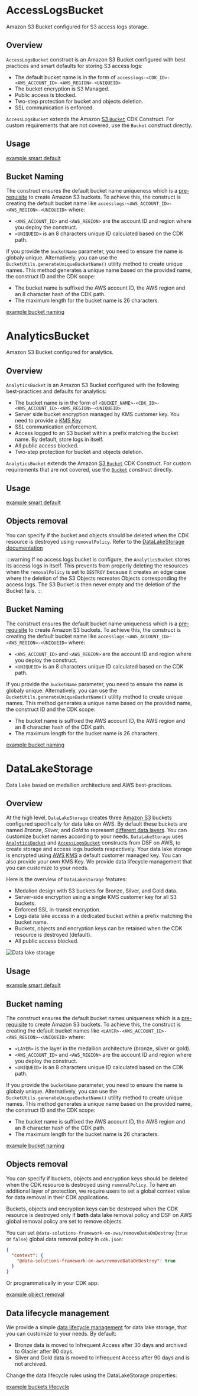[//]: # (storage.access-logs-bucket)
# AccessLogsBucket

Amazon S3 Bucket configured for S3 access logs storage.

## Overview

`AccessLogsBucket` construct is an Amazon S3 Bucket configured with best practices and smart defaults for storing S3 access logs:
- The default bucket name is in the form of `accesslogs-<CDK_ID>-<AWS_ACCOUNT_ID>-<AWS_REGION>-<UNIQUEID>`
- The bucket encryption is S3 Managed.
- Public access is blocked.
- Two-step protection for bucket and objects deletion.
- SSL communication is enforced.

`AccessLogsBucket` extends the Amazon [S3 `Bucket`](https://docs.aws.amazon.com/cdk/api/v2/python/aws_cdk.aws_s3/Bucket.html#bucket) CDK Construct. For custom requirements that are not covered, use the `Bucket` construct directly.

## Usage

[example smart default](./examples/access-logs-bucket-default.lit.ts)

## Bucket Naming

The construct ensures the default bucket name uniqueness which is a [pre-requisite](https://docs.aws.amazon.com/AmazonS3/latest/userguide/bucketnamingrules.html) to create Amazon S3 buckets.
To achieve this, the construct is creating the default bucket name like `accesslogs-<AWS_ACCOUNT_ID>-<AWS_REGION>-<UNIQUEID>` where:
* `<AWS_ACCOUNT_ID>` and `<AWS_REGION>` are the account ID and region where you deploy the construct.
* `<UNIQUEID>` is an 8 characters unique ID calculated based on the CDK path.

If you provide the `bucketName` parameter, you need to ensure the name is globaly unique.
Alternatively, you can use the `BucketUtils.generateUniqueBucketName()` utility method to create unique names.
This method generates a unique name based on the provided name, the construct ID and the CDK scope:
* The bucket name is suffixed the AWS account ID, the AWS region and an 8 character hash of the CDK path.
* The maximum length for the bucket name is 26 characters.

[example bucket naming](./examples/access-logs-bucket-naming.lit.ts)

[//]: # (storage.analytics-bucket)
# AnalyticsBucket

Amazon S3 Bucket configured for analytics.

## Overview

`AnalyticsBucket` is an Amazon S3 Bucket configured with the following best-practices and defaults for analytics:
- The bucket name is in the form of `<BUCKET_NAME>-<CDK_ID>-<AWS_ACCOUNT_ID>-<AWS_REGION>-<UNIQUEID>`
- Server side bucket encryption managed by KMS customer key. You need to provide a [KMS Key](https://docs.aws.amazon.com/kms/latest/developerguide/concepts.html)
- SSL communication enforcement.
- Access logged to an S3 bucket within a prefix matching the bucket name. By default, store logs in itself.
- All public access blocked.
- Two-step protection for bucket and objects deletion.

`AnalyticsBucket` extends the Amazon [S3 `Bucket`](https://docs.aws.amazon.com/cdk/api/v2/docs/aws-cdk-lib.aws_s3.Bucket.html) CDK Construct. For custom requirements that are not covered, use the [`Bucket`](https://docs.aws.amazon.com/cdk/api/v2/python/aws_cdk.aws_s3/Bucket.html#bucket) construct directly.


## Usage

[example smart default](./examples/analytics-bucket-default.lit.ts)

## Objects removal

You can specify if the bucket and objects should be deleted when the CDK resource is destroyed using `removalPolicy`. Refer to the [DataLakeStorage documentation](https://awslabs.github.io/data-solutions-framework-on-aws/docs/constructs/library/Storage/data-lake-storage#objects-removal)

:::warning
If no access logs bucket is configure, the `AnalyticsBucket` stores its access logs in itself. 
This prevents from properly deleting the resources when the `removalPolicy` is set to `DESTROY` because it creates an edge case where the deletion of the S3 Objects recreates Objects corresponding the access logs. The S3 Bucket is then never empty and the deletion of the Bucket fails.
:::

## Bucket Naming

The construct ensures the default bucket name uniqueness which is a [pre-requisite](https://docs.aws.amazon.com/AmazonS3/latest/userguide/bucketnamingrules.html) to create Amazon S3 buckets.
To achieve this, the construct is creating the default bucket name like `accesslogs-<AWS_ACCOUNT_ID>-<AWS_REGION>-<UNIQUEID>` where:
* `<AWS_ACCOUNT_ID>` and `<AWS_REGION>` are the account ID and region where you deploy the construct.
* `<UNIQUEID>` is an 8 characters unique ID calculated based on the CDK path.

If you provide the `bucketName` parameter, you need to ensure the name is globaly unique.
Alternatively, you can use the `BucketUtils.generateUniqueBucketName()` utility method to create unique names.
This method generates a unique name based on the provided name, the construct ID and the CDK scope:
* The bucket name is suffixed the AWS account ID, the AWS region and an 8 character hash of the CDK path.
* The maximum length for the bucket name is 26 characters.

[example bucket naming](./examples/analytics-bucket-naming.lit.ts)

[//]: # (storage.data-lake-storage)
# DataLakeStorage

Data Lake based on medallion architecture and AWS best-practices.

## Overview

At the high level, `DataLakeStorage` creates three [Amazon S3](https://aws.amazon.com/s3) buckets configured specifically for data lake on AWS. By default these buckets are named *Bronze*, *Silver*, and *Gold* to represent [different data layers](https://docs.aws.amazon.com/prescriptive-guidance/latest/defining-bucket-names-data-lakes/data-layer-definitions.html). You can customize bucket names according to your needs.
`DataLakeStorage` uses [`AnalyticsBucket`](analytics-bucket) and [`AccessLogsBucket`](access-logs-bucket) constructs from DSF on AWS, to create storage and access logs buckets respectively. Your data lake storage is encrypted using [AWS KMS](https://aws.amazon.com/kms/) a default customer managed key. You can also provide your own KMS Key. We provide data lifecycle management that you can customize to your needs.

Here is the overview of `DataLakeStorage` features:
- Medalion design with S3 buckets for Bronze, Silver, and Gold data.
- Server-side encryption using a single KMS customer key for all S3 buckets.
- Enforced SSL in-transit encryption.
- Logs data lake access in a dedicated bucket within a prefix matching the bucket name.
- Buckets, objects and encryption keys can be retained when the CDK resource is destroyed (default).
- All public access blocked.

![Data lake storage](../../../website/static/img/adsf-data-lake-storage.png)

## Usage

[example smart default](examples/data-lake-storage-default.lit.ts)

## Bucket naming

The construct ensures the default bucket names uniqueness which is a [pre-requisite](https://docs.aws.amazon.com/AmazonS3/latest/userguide/bucketnamingrules.html) to create Amazon S3 buckets.
To achieve this, the construct is creating the default bucket names like `<LAYER>-<AWS_ACCOUNT_ID>-<AWS_REGION>-<UNIQUEID>` where:
* `<LAYER>` is the layer in the medallion architecture (bronze, silver or gold).
* `<AWS_ACCOUNT_ID>` and `<AWS_REGION>` are the account ID and region where you deploy the construct.
* `<UNIQUEID>` is an 8 characters unique ID calculated based on the CDK path.

If you provide the `bucketName` parameter, you need to ensure the name is globaly unique.
Alternatively, you can use the `BucketUtils.generateUniqueBucketName()` utility method to create unique names.
This method generates a unique name based on the provided name, the construct ID and the CDK scope:
* The bucket name is suffixed the AWS account ID, the AWS region and an 8 character hash of the CDK path.
* The maximum length for the bucket name is 26 characters.

[example bucket naming](./examples/data-lake-storage-naming.lit.ts)

## Objects removal

You can specify if buckets, objects and encryption keys should be deleted when the CDK resource is destroyed using `removalPolicy`. To have an additional layer of protection, we require users to set a global context value for data removal in their CDK applications.

Buckets, objects and encryption keys can be destroyed when the CDK resource is destroyed only if **both** data lake removal policy and DSF on AWS global removal policy are set to remove objects.

You can set `@data-solutions-framework-on-aws/removeDataOnDestroy` (`true` or `false`) global data removal policy in `cdk.json`:

```json title="cdk.json"
{
  "context": {
    "@data-solutions-framework-on-aws/removeDataOnDestroy": true
  }
}
```

Or programmatically in your CDK app:

[example object removal](./examples/data-lake-storage-objects-removal.lit.ts)


## Data lifecycle management
We provide a simple [data lifecycle management](https://aws.amazon.com/s3/storage-classes/) for data lake storage, that you can customize to your needs. By default:
- Bronze data is moved to Infrequent Access after 30 days and archived to Glacier after 90 days.
- Silver and Gold data is moved to Infrequent Access after 90 days and is not archived.

Change the data lifecycle rules using the DataLakeStorage properties:

[example buckets lifecycle](./examples/data-lake-storage-lifecycle.lit.ts)
